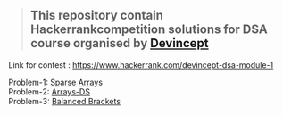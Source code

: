 > ##   This repository contain Hackerrankcompetition solutions for DSA course organised by  [Devincept](https://devincept.tech/)

Link for contest : https://www.hackerrank.com/devincept-dsa-module-1

   Problem-1: [Sparse Arrays](https://github.com/japneetbhatia/DevIncept-DSA-/blob/main/source%20code/sparseArrays.cpp)  
   Problem-2: [Arrays-DS](https://github.com/japneetbhatia/DevIncept-DSA-/blob/main/source%20code/arraysDS.cpp)  
   Problem-3: [Balanced Brackets](https://github.com/japneetbhatia/DevIncept-DSA-/blob/main/source%20code/balancedBrackets.cpp)
